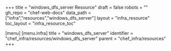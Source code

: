 +++
title = "windows_dfs_server Resource"
draft = false
robots = ""
gh_repo = "chef-web-docs"
data_path = ["infra","resources","windows_dfs_server"]
layout = "infra_resource"
toc_layout = "infra_resource_toc"

[menu]
  [menu.infra]
    title = "windows_dfs_server"
    identifier = "chef_infra/resources/windows_dfs_server"
    parent = "chef_infra/resources"
+++

<!-- The contents of this page are automatically generated from the windows_dfs_server.yaml file in the data directory. -->
<!-- To suggest a change, edit the https://github.com/chef/chef/blob/main/lib/chef/resource/windows_dfs_server.rb file
      and submit a pull request to the https://github.com/chef/chef repository. -->

